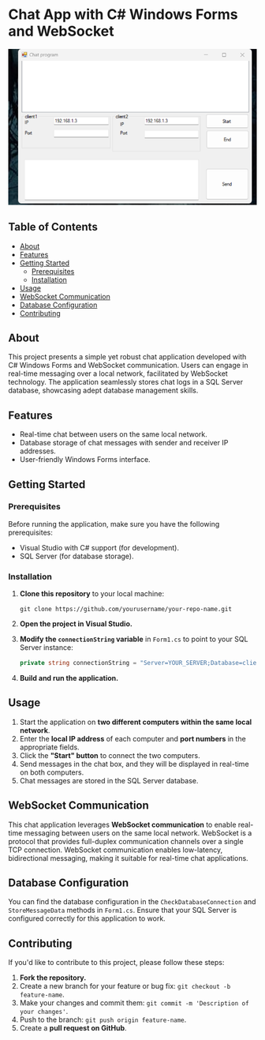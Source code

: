 # Chat App with C# Windows Forms and WebSocket

![Chat App Screenshot](https://github.com/Mido191020/Chat_Program/raw/master/Screenshot%202023-09-18%20152638.png)


## Table of Contents

- [About](#about)
- [Features](#features)
- [Getting Started](#getting-started)
  - [Prerequisites](#prerequisites)
  - [Installation](#installation)
- [Usage](#usage)
- [WebSocket Communication](#websocket-communication)
- [Database Configuration](#database-configuration)
- [Contributing](#contributing)

## About

This project presents a simple yet robust chat application developed with C# Windows Forms and WebSocket communication. 
Users can engage in real-time messaging over a local network, facilitated by WebSocket technology. 
The application seamlessly stores chat logs in a SQL Server database, showcasing adept database management skills.

## Features

- Real-time chat between users on the same local network.
- Database storage of chat messages with sender and receiver IP addresses.
- User-friendly Windows Forms interface.

## Getting Started

### Prerequisites

Before running the application, make sure you have the following prerequisites:

- Visual Studio with C# support (for development).
- SQL Server (for database storage).

### Installation

1. **Clone this repository** to your local machine:

   ```shell
   git clone https://github.com/yourusername/your-repo-name.git
   ```

2. **Open the project in Visual Studio.**

3. **Modify the `connectionString` variable** in `Form1.cs` to point to your SQL Server instance:

   ```csharp
   private string connectionString = "Server=YOUR_SERVER;Database=client logs;Integrated Security=True;";
   ```

4. **Build and run the application.**

## Usage

1. Start the application on **two different computers within the same local network**.
2. Enter the **local IP address** of each computer and **port numbers** in the appropriate fields.
3. Click the **"Start" button** to connect the two computers.
4. Send messages in the chat box, and they will be displayed in real-time on both computers.
5. Chat messages are stored in the SQL Server database.

## WebSocket Communication

This chat application leverages **WebSocket communication** to enable real-time messaging between users on the same local network. WebSocket is a protocol that provides full-duplex communication channels over a single TCP connection. WebSocket communication enables low-latency, bidirectional messaging, making it suitable for real-time chat applications.

## Database Configuration

You can find the database configuration in the `CheckDatabaseConnection` and `StoreMessageData` methods in `Form1.cs`. Ensure that your SQL Server is configured correctly for this application to work.

## Contributing

If you'd like to contribute to this project, please follow these steps:

1. **Fork the repository.**
2. Create a new branch for your feature or bug fix: `git checkout -b feature-name`.
3. Make your changes and commit them: `git commit -m 'Description of your changes'`.
4. Push to the branch: `git push origin feature-name`.
5. Create a **pull request on GitHub**.
